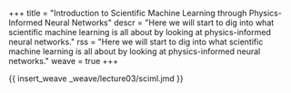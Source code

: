 +++
title = "Introduction to Scientific Machine Learning through Physics-Informed Neural Networks"
descr = "Here we will start to dig into what scientific machine learning is all about by looking at physics-informed neural networks."
rss = "Here we will start to dig into what scientific machine learning is all about by looking at physics-informed neural networks."
weave = true
+++

{{ insert_weave _weave/lecture03/sciml.jmd }}
